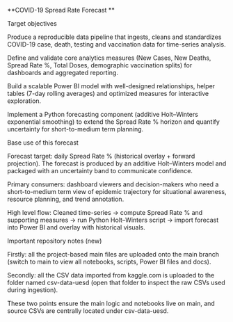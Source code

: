 **COVID-19 Spread Rate Forecast **

Target objectives

Produce a reproducible data pipeline that ingests, cleans and standardizes COVID-19 case, death, testing and vaccination data for time-series analysis. 

Define and validate core analytics measures (New Cases, New Deaths, Spread Rate %, Total Doses, demographic vaccination splits) for dashboards and aggregated reporting. 

Build a scalable Power BI model with well-designed relationships, helper tables (7-day rolling averages) and optimized measures for interactive exploration. 

Implement a Python forecasting component (additive Holt–Winters exponential smoothing) to extend the Spread Rate % horizon and quantify uncertainty for short-to-medium term planning. 

Base use of this forecast

Forecast target: daily Spread Rate % (historical overlay + forward projection). The forecast is produced by an additive Holt–Winters model and packaged with an uncertainty band to communicate confidence. 

Primary consumers: dashboard viewers and decision-makers who need a short-to-medium term view of epidemic trajectory for situational awareness, resource planning, and trend annotation. 

High level flow: Cleaned time-series → compute Spread Rate % and supporting measures → run Python Holt–Winters script → import forecast into Power BI and overlay with historical visuals.

Important repository notes (new)

Firstly: all the project-based main files are uploaded onto the main branch (switch to main to view all notebooks, scripts, Power BI files and docs).

Secondly: all the CSV data imported from kaggle.com is uploaded to the folder named csv-data-uesd (open that folder to inspect the raw CSVs used during ingestion).

These two points ensure the main logic and notebooks live on main, and source CSVs are centrally located under csv-data-uesd.
